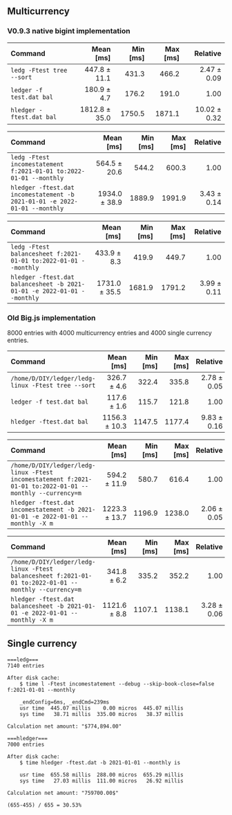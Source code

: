 ## Multicurrency
### V0.9.3 native bigint implementation
| Command | Mean [ms] | Min [ms] | Max [ms] | Relative |
|:---|---:|---:|---:|---:|
| `ledg -Ftest tree --sort` | 447.8 ± 11.1 | 431.3 | 466.2 | 2.47 ± 0.09 |
| `ledger -f test.dat bal` | 180.9 ± 4.7 | 176.2 | 191.0 | 1.00 |
| `hledger -ftest.dat bal` | 1812.8 ± 35.0 | 1750.5 | 1871.1 | 10.02 ± 0.32 |

| Command | Mean [ms] | Min [ms] | Max [ms] | Relative |
|:---|---:|---:|---:|---:|
| `ledg -Ftest incomestatement f:2021-01-01 to:2022-01-01 --monthly` | 564.5 ± 20.6 | 544.2 | 600.3 | 1.00 |
| `hledger -ftest.dat incomestatement -b 2021-01-01 -e 2022-01-01 --monthly` | 1934.0 ± 38.9 | 1889.9 | 1991.9 | 3.43 ± 0.14 |

| Command | Mean [ms] | Min [ms] | Max [ms] | Relative |
|:---|---:|---:|---:|---:|
| `ledg -Ftest balancesheet f:2021-01-01 to:2022-01-01 --monthly` | 433.9 ± 8.3 | 419.9 | 449.7 | 1.00 |
| `hledger -ftest.dat balancesheet -b 2021-01-01 -e 2022-01-01 --monthly` | 1731.0 ± 35.5 | 1681.9 | 1791.2 | 3.99 ± 0.11 |

### Old Big.js implementation
8000 entries with 4000 multicurrency entries and 4000 single currency entries.


| Command | Mean [ms] | Min [ms] | Max [ms] | Relative |
|:---|---:|---:|---:|---:|
| `/home/D/DIY/ledger/ledg-linux -Ftest tree --sort` | 326.7 ± 4.6 | 322.4 | 335.8 | 2.78 ± 0.05 |
| `ledger -f test.dat bal` | 117.6 ± 1.6 | 115.7 | 121.8 | 1.00 |
| `hledger -ftest.dat bal` | 1156.3 ± 10.3 | 1147.5 | 1177.4 | 9.83 ± 0.16 |

| Command | Mean [ms] | Min [ms] | Max [ms] | Relative |
|:---|---:|---:|---:|---:|
| `/home/D/DIY/ledger/ledg-linux -Ftest incomestatement f:2021-01-01 to:2022-01-01 --monthly --currency=m` | 594.2 ± 11.9 | 580.7 | 616.4 | 1.00 |
| `hledger -ftest.dat incomestatement -b 2021-01-01 -e 2022-01-01 --monthly -X m` | 1223.3 ± 13.7 | 1196.9 | 1238.0 | 2.06 ± 0.05 |

| Command | Mean [ms] | Min [ms] | Max [ms] | Relative |
|:---|---:|---:|---:|---:|
| `/home/D/DIY/ledger/ledg-linux -Ftest balancesheet f:2021-01-01 to:2022-01-01 --monthly --currency=m` | 341.8 ± 6.2 | 335.2 | 352.2 | 1.00 |
| `hledger -ftest.dat balancesheet -b 2021-01-01 -e 2022-01-01 --monthly -X m` | 1121.6 ± 8.8 | 1107.1 | 1138.1 | 3.28 ± 0.06 |

## Single currency

```
===ledg===
7140 entries

After disk cache:
	$ time l -Ftest incomestatement --debug --skip-book-close=false f:2021-01-01 --monthly

	_endConfig=6ms, _endCmd=239ms
	usr time  445.07 millis    0.00 micros  445.07 millis
	sys time   38.71 millis  335.00 micros   38.37 millis

Calculation net amount: "$774,894.00"

===hledger===
7000 entries

After disk cache:
	$ time hledger -ftest.dat -b 2021-01-01 --monthly is

	usr time  655.58 millis  288.00 micros  655.29 millis
	sys time   27.03 millis  111.00 micros   26.92 millis

Calculation net amount: "759700.00$"

(655-455) / 655 = 30.53%
```
